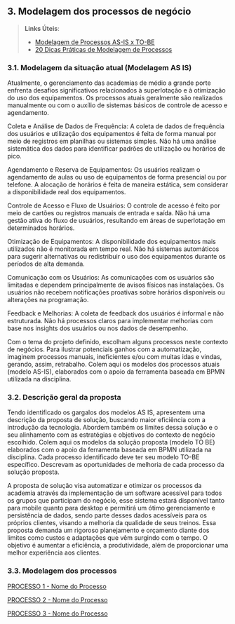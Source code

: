 ## 3. Modelagem dos processos de negócio


> **Links Úteis**:
> - [Modelagem de Processos AS-IS x TO-BE](https://dheka.com.br/modelagem-as-is-to-be/)
> - [20 Dicas Práticas de Modelagem de Processos](https://dheka.com.br/20-dicas-praticas-de-modelagem-de-processos/)

### 3.1. Modelagem da situação atual (Modelagem AS IS)

Atualmente, o gerenciamento das academias de médio a grande porte enfrenta desafios significativos relacionados à superlotação e à otimização do uso dos equipamentos. Os processos atuais geralmente são realizados manualmente ou com o auxílio de sistemas básicos de controle de acesso e agendamento.

Coleta e Análise de Dados de Frequência:
A coleta de dados de frequência dos usuários e utilização dos equipamentos é feita de forma manual por meio de registros em planilhas ou sistemas simples.
Não há uma análise sistemática dos dados para identificar padrões de utilização ou horários de pico.

Agendamento e Reserva de Equipamentos:
Os usuários realizam o agendamento de aulas ou uso de equipamentos de forma presencial ou por telefone.
A alocação de horários é feita de maneira estática, sem considerar a disponibilidade real dos equipamentos.

Controle de Acesso e Fluxo de Usuários:
O controle de acesso é feito por meio de cartões ou registros manuais de entrada e saída.
Não há uma gestão ativa do fluxo de usuários, resultando em áreas de superlotação em determinados horários.

Otimização de Equipamentos:
A disponibilidade dos equipamentos mais utilizados não é monitorada em tempo real.
Não há sistemas automáticos para sugerir alternativas ou redistribuir o uso dos equipamentos durante os períodos de alta demanda.

Comunicação com os Usuários:
As comunicações com os usuários são limitadas e dependem principalmente de avisos físicos nas instalações.
Os usuários não recebem notificações proativas sobre horários disponíveis ou alterações na programação.

Feedback e Melhorias:
A coleta de feedback dos usuários é informal e não estruturada.
Não há processos claros para implementar melhorias com base nos insights dos usuários ou nos dados de desempenho.


Com o tema do projeto definido, escolham alguns processos neste contexto de negócios. Para ilustrar potenciais ganhos com a automatização, imaginem processos manuais, ineficientes e/ou com muitas idas e vindas, gerando, assim, retrabalho.
Colem aqui os modelos dos processos atuais (modelo AS-IS), elaborados com o apoio da ferramenta baseada em BPMN utilizada na disciplina.

### 3.2. Descrição geral da proposta

Tendo identificado os gargalos dos modelos AS IS, apresentem uma descrição da proposta de solução, buscando maior eficiência com a introdução da tecnologia. Abordem também os limites dessa solução e o seu alinhamento com as estratégias e objetivos do contexto de negócio escolhido. 
Colem aqui os modelos da solução proposta (modelo TO BE) elaborados com o apoio da ferramenta baseada em BPMN utilizada na disciplina.
Cada processo identificado deve ter seu modelo TO-BE específico. Descrevam as oportunidades de melhoria de cada processo da solução proposta.

A proposta de solução visa automatizar e otimizar os processos da academia através da
implementação de um software acessível para todos os grupos que participam do negócio,
esse sistema estará disponível tanto para mobile quanto para desktop e permitirá um ótimo
gerenciamento e persistência de dados, sendo parte desses dados acessíveis para os próprios
clientes, visando a melhoria da qualidade de seus treinos.
Essa proposta demanda um rigoroso planejamento e orçamento diante dos limites como
custos e adaptações que vêm surgindo com o tempo.
O objetivo é aumentar a eficiência, a produtividade, além de proporcionar uma melhor
experiência aos clientes.

### 3.3. Modelagem dos processos

[PROCESSO 1 - Nome do Processo](./processos/processo-1-nome-do-processo.md "Detalhamento do Processo 1.")

[PROCESSO 2 - Nome do Processo](./processos/processo-2-nome-do-processo.md "Detalhamento do Processo 2.")

[PROCESSO 3 - Nome do Processo](./processos/processo-3-nome-do-processo.md "Detalhamento do Processo 3.")
